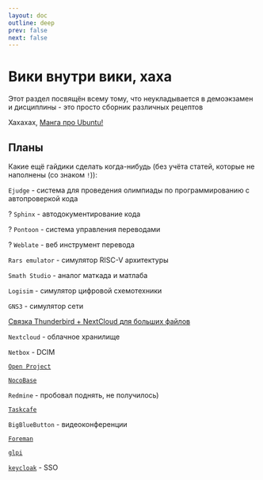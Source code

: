 ```yaml
---
layout: doc
outline: deep
prev: false
next: false
---
```


# Вики внутри вики, хаха

Этот раздел посвящён всему тому, что неукладывается в демоэкзамен и дисциплины - это просто сборник различных рецептов


Хахахах, [Манга про Ubuntu!](https://remanga.org/manga/ubunchu/main)


## Планы

Какие ещё гайдики сделать когда-нибудь (без учёта статей, которые не наполнены (со знаком `!`)):

`Ejudge` - система для проведения олимпиады по программированию с автопроверкой кода 

? `Sphinx` - автодокументирование кода

? `Pontoon` - система управления переводами

? `Weblate` - веб инструмент перевода

`Rars emulator` - симулятор RISC-V архитектуры

`Smath Studio` - аналог маткада и матлаба

`Logisim` - симулятор цифровой схемотехники

`GNS3` - симулятор сети

[Связка Thunderbird + NextCloud для больших файлов](https://addons.thunderbird.net/RU/thunderbird/addon/filelink-nextcloud-owncloud/)

`Nextcloud` - облачное хранилище

`Netbox` - DCIM

[`Open Project`](https://www.openproject.org/docs/installation-and-operations/)

[`NocoBase`](https://github.com/nocobase/nocobase)

`Redmine` - пробовал поднять, не получилось)

[`Taskcafe`](https://github.com/JordanKnott/taskcafe)

`BigBlueButton` - видеоконференции

[`Foreman`](https://www.theforeman.org/)

[`glpi`](https://glpi-project.org/)

[`keycloak`](https://www.keycloak.org/) - SSO